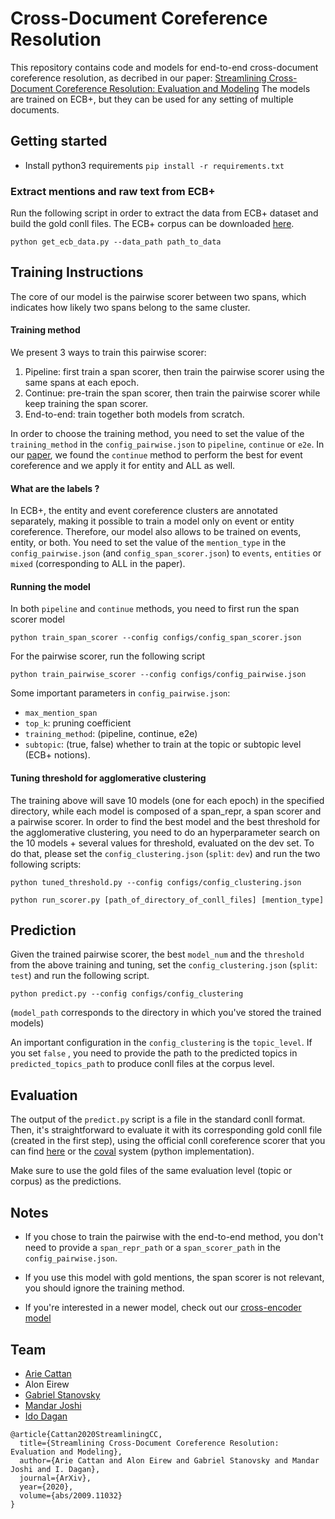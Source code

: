 # Cross-Document Coreference Resolution

This repository contains code and models for end-to-end cross-document coreference resolution, as decribed in our paper: [Streamlining Cross-Document Coreference Resolution: Evaluation and Modeling](https://arxiv.org/abs/2009.11032) 
The models are trained on ECB+, but they can be used for any setting of multiple documents.


## Getting started

* Install python3 requirements `pip install -r requirements.txt` 


### Extract mentions and raw text from ECB+ 

Run the following script in order to extract the data from ECB+ dataset
 and build the gold conll files. 
The ECB+ corpus can be downloaded [here](http://www.newsreader-project.eu/results/data/the-ecb-corpus/).

```
python get_ecb_data.py --data_path path_to_data
```



## Training Instructions


The core of our model is the pairwise scorer between two spans, 
which indicates how likely two spans belong to the same cluster.


#### Training method

We present 3 ways to train this pairwise scorer:

1. Pipeline: first train a span scorer, then train the pairwise scorer using the same spans at each epoch. 
2. Continue: pre-train the span scorer, then train the pairwise scorer while keep training the span scorer.
3. End-to-end: train together both models from scratch.


In order to choose the training method, you need to set the value of the `training_method` in 
the `config_pairwise.json` to `pipeline`, `continue` or `e2e`. 
In our [paper](), we found the `continue` method to perform the best for event coreference 
and we apply it for entity and ALL as well.

 
#### What are the labels ?

In ECB+, the entity and event coreference clusters are annotated separately, 
making it possible to train a model only on event or entity coreference. 
Therefore, our model also allows to be trained on events, entity, or both.
You need to set the value of the `mention_type` in 
the ``config_pairwise.json`` (and `config_span_scorer.json`) 
to `events`, `entities` or `mixed` (corresponding to ALL in the paper).





#### Running the model
 
In both `pipeline` and `continue` methods, you need to first run 
the span scorer model 

```
python train_span_scorer --config configs/config_span_scorer.json
```

For the pairwise scorer, run the following script
```
python train_pairwise_scorer --config configs/config_pairwise.json
```


Some important parameters in `config_pairwise.json`:
* `max_mention_span`
* `top_k`: pruning coefficient
* `training_method`: (pipeline, continue, e2e)
* `subtopic`: (true, false) whether to train at the topic or subtopic level (ECB+ notions).


#### Tuning threshold for agglomerative clustering


The training above will save 10 models (one for each epoch) in the specified directory, 
while each model is composed of a span_repr, a span scorer and a pairwise scorer. 
In order to find the best model and the best threshold for the agglomerative clustering, 
you need to do an hyperparameter search on the 10 models + several values for threshold, 
evaluated on the dev set. To do that, please set the `config_clustering.json` (`split`: `dev`) 
and run the two following scripts:

```
python tuned_threshold.py --config configs/config_clustering.json

python run_scorer.py [path_of_directory_of_conll_files] [mention_type]
```


## Prediction

Given the trained pairwise scorer, the best `model_num` and the `threshold` 
from the above training and tuning, set the `config_clustering.json` (`split`: `test`)
and run the following script. 

```
python predict.py --config configs/config_clustering
```

(`model_path` corresponds to the directory in which you've stored the trained models)

An important configuration in the `config_clustering` is the `topic_level`. 
If you set `false` , you need to provide the path to the predicted topics in `predicted_topics_path` 
to produce conll files at the corpus level. 

## Evaluation

The output of the `predict.py` script is a file in the standard conll format. 
Then, it's straightforward to evaluate it with its corresponding 
gold conll file (created in the first step), 
using the official conll coreference scorer
that you can find 
[here](https://github.com/conll/reference-coreference-scorers) or the [coval](https://github.com/ns-moosavi/coval/) system (python implementation).

Make sure to use the gold files of the same evaluation level (topic or corpus) as the predictions. 


## Notes


* If you chose to train the pairwise with the end-to-end method, you don't need to provide a `span_repr_path` or a `span_scorer_path` in the
`config_pairwise.json`.  

* If you use this model with gold mentions, the span scorer is not relevant, you should ignore the training method.

* If you're interested in a newer model, check out our [cross-encoder model](https://github.com/ariecattan/cross_encoder/)



## Team 

* [Arie Cattan](https://ariecattan.github.io/)
* Alon Eirew
* [Gabriel Stanovsky](https://gabrielstanovsky.github.io/)
* [Mandar Joshi](https://homes.cs.washington.edu/~mandar90/)
* [Ido Dagan](https://u.cs.biu.ac.il/~dagan/) 


```
@article{Cattan2020StreamliningCC,
  title={Streamlining Cross-Document Coreference Resolution: Evaluation and Modeling},
  author={Arie Cattan and Alon Eirew and Gabriel Stanovsky and Mandar Joshi and I. Dagan},
  journal={ArXiv},
  year={2020},
  volume={abs/2009.11032}
}
``` 